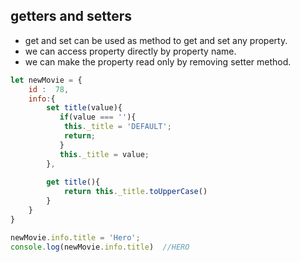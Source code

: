 ## getters and setters

- get and set can be used as method to get and set any property.
- we can access property directly by property name.
- we can make the property read only by removing setter method.

```js
let newMovie = {
    id :  78,
    info:{
        set title(value){
           if(value === ''){
            this._title = 'DEFAULT';
            return;
           }
           this._title = value;
        },
    
        get title(){
            return this._title.toUpperCase()
        }
    }
}

newMovie.info.title = 'Hero';
console.log(newMovie.info.title)  //HERO
```